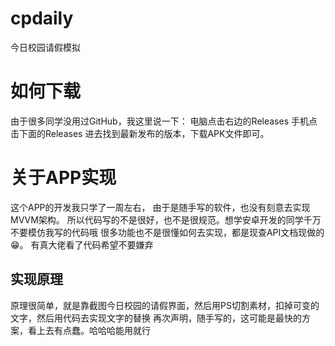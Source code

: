 # cpdaily
今日校园请假模拟

# 如何下载
由于很多同学没用过GitHub，我这里说一下：
电脑点击右边的Releases
手机点击下面的Releases
进去找到最新发布的版本，下载APK文件即可。

# 关于APP实现
这个APP的开发我只学了一周左右，
由于是随手写的软件，也没有刻意去实现MVVM架构。
所以代码写的不是很好，也不是很规范。想学安卓开发的同学千万不要模仿我写的代码哦
很多功能也不是很懂如何去实现，都是现查API文档现做的😁。
有真大佬看了代码希望不要嫌弃
## 实现原理
原理很简单，就是靠截图今日校园的请假界面，然后用PS切割素材，扣掉可变的文字，然后用代码去实现文字的替换
再次声明，随手写的，这可能是最快的方案，看上去有点蠢。哈哈哈能用就行
